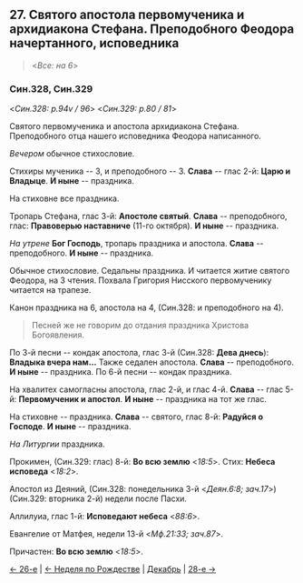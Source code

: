 ## 27. Святого апостола первомученика и архидиакона Стефана. Преподобного Феодора начертанного, исповедника

> <*Все: на 6*>

### Син.328, Син.329

<*Син.328: p.94v / 96*>
<*Син.329: p.80 / 81*>

Святого первомученика и апостола архидиакона Стефана. 
Преподобного отца нашего исповедника Феодора написанного.

*Вечером* обычное стихословие.

Стихиры мученика -- 3, и преподобного -- 3. 
**Слава** -- глас 2-й: **Царю и Владыце**. 
**И ныне** -- праздника. 

На стиховне все праздника. 

Тропарь Стефана, глас 3-й: **Апостоле святый**. 
**Слава** -- преподобного, глас: **Правоверью наставниче** (11-го октября). 
**И ныне** -- праздника. 

*На утрене* **Бог Господь**, тропарь праздника и апостола. 
**Слава** -- преподобного.
**И ныне** -- праздника. 

Обычное стихословие.
Седальны праздника. 
И читается житие святого Феодора, на 3 чтения.
Похвала Григория Нисского первомученику читается на трапезе.

Канон праздника на 6, апостола на 4, (Син.328: и преподобного на 4). 

> Песней же не говорим до отдания праздника Христова Богоявления.

По 3-й песни -- кондак апостола, глас 3-й (Син.328: **Дева днесь**): **Владыка вчера нам...**
Также седален апостола. 
**Слава** -- преподобного. 
**И ныне** -- праздника. 
По 6-й песни -- кондак праздника.

На хвалитех самогласны апостола, глас 2-й, и глас 4-й. 
**Слава** -- глас 5-й: **Первомученик и апостол**.
**И ныне** -- праздника на тот же глас.

На стиховне -- праздника.
**Слава** -- святого, глас 8-й: **Радуйся о Господе**. 
**И ныне** -- праздника. 

*На Литургии* праздника.

Прокимен, (Син.329: глас) 8-й: **Во всю землю** <*18:5*>. 
Стих: **Небеса исповеда** <*18:2*>. 

Апостол из Деяний, (Син.328: понедельника 3-й <*Деян.6:8; зач.17*>) 
(Син.329: вторника 2-й) недели после Пасхи.

Аллилуиа, глас 1-й: **Исповедают небеса** <*88:6*>.

Евангелие от Матфея, недели 13-й <*Мф.21:33; зач.87*>.

Причастен: **Во всю землю** <*18:5*>.

[← 26-е](12_26_SAB.ru.md)
| [← Неделя по Рождестве](12_26_Y_SAB_sunday.ru.md)
| [Декабрь](README.md#27-й) 
| [28-е →](12_28_SAB.ru.md) 
